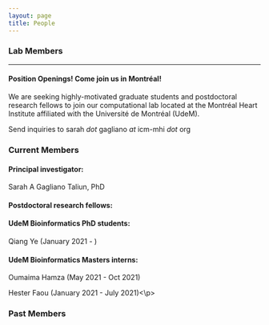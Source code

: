 ```yaml
---
layout: page
title: People 
---
```


### Lab Members

-------
#### Position Openings! <b>Come join us in Montréal!</b>
We are seeking highly-motivated graduate students and postdoctoral research fellows to join our computational lab located at the Montréal Heart Institute affiliated with the Université de Montréal (UdeM).

Send inquiries to sarah <i>dot</i> gagliano <i>at</i> icm-mhi <i>dot</i> org


### Current Members
#### Principal investigator:
Sarah A Gagliano Taliun, PhD

#### Postdoctoral research fellows: 

#### UdeM Bioinformatics PhD students:
Qiang Ye (January 2021 - )

#### UdeM Bioinformatics Masters interns:
Oumaima Hamza (May 2021 - Oct 2021)
<p>Hester Faou (January 2021 - July 2021)<\p>

### Past Members 
